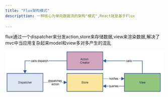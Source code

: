 ```yaml
---
title: "Flux架构模式"
descripttion: 一种核心为单向数据流的架构"模式",React就是基于Flux

---
```


flux通过一个dispatcher来分发action,store来存储数据,view来渲染数据,解决了mvc中当应用复杂起来model和view多对多产生的混乱

![Alt text](image.png)
